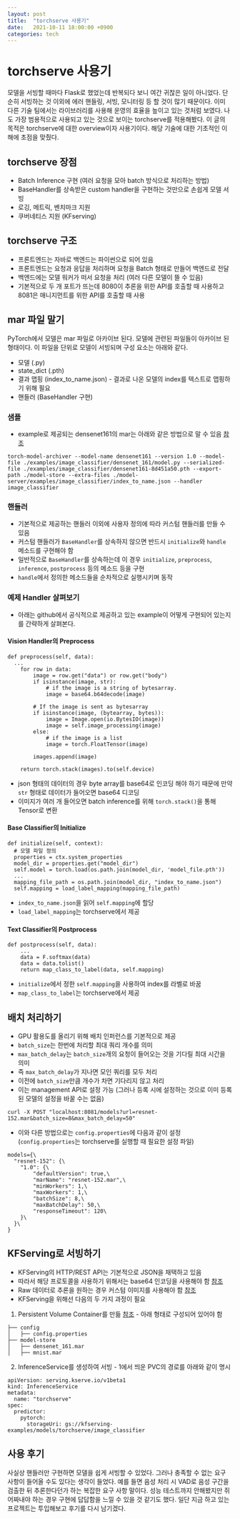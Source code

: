 ```yaml
---
layout: post
title:  "torchserve 사용기"
date:   2021-10-11 18:00:00 +0900
categories: tech
---
```

# torchserve 사용기
모델을 서빙할 때마다 Flask로 했었는데 반복되다 보니 여간 귀찮은 일이 아니었다. 단순히 서빙하는 것 이외에 에러 핸들링, 서빙, 모니터링 등 할 것이 많기 때문이다. 이미 다른 기술 팀에서는 라이브러리를 사용해 운영의 효율을 높이고 있는 것처럼 보였다. 나도 가장 범용적으로 사용되고 있는 것으로 보이는 torchserve를 적용해봤다.
이 글의 목적은 torchserve에 대한 overview이자 사용기이다. 해당 기술에 대한 기초적인 이해에 초점을 맞췄다.
## torchserve 장점
* Batch Inference 구현 (여러 요청을 모아 batch 방식으로 처리하는 방법)
* BaseHandler를 상속받은 custom handler을 구현하는 것만으로 손쉽게 모델 서빙
* 로깅, 메트릭, 벤치마크 지원
* 쿠버네티스 지원 (KFserving)
## torchserve 구조
* 프론트엔드는 자바로 백엔드는 파이썬으로 되어 있음
* 프론트엔드는 요청과 응답을 처리하며 요청을 Batch 형태로 만들어 백엔드로 전달
* 백엔드에는 모델 워커가 떠서 요청을 처리 (여러 다른 모델이 뜰 수 있음)
* 기본적으로 두 개 포트가 뜨는데 8080이 추론을 위한 API를 호출할 때 사용하고 8081은 매니지먼트를 위한 API를 호출할 때 사용
## mar 파일 말기
PyTorch에서 모델은 mar 파일로 아카이브 된다. 모델에 관련된 파일들이 아카이브 된 형태이다. 이 파일을 단위로 모델이 서빙되며 구성 요소는 아래와 같다.
* 모델 (.py)
* state_dict (.pth)
* 결과 맵핑 (index_to_name.json) - 결과로 나온 모델의 index를 텍스트로 맵핑하기 위해 필요
* 핸들러 (BaseHandler 구현) 
### 샘플
* example로 제공되는 densenet161의 mar는 아래와 같은 방법으로 말 수 있음 [참조](https://github.com/pytorch/serve/tree/master/examples/image_classifier/densenet_161)
```
torch-model-archiver --model-name densenet161 --version 1.0 --model-file ./examples/image_classifier/densenet_161/model.py --serialized-file ./examples/image_classifier/densenet161-8d451a50.pth --export-path ./model-store --extra-files ./model-server/examples/image_classifier/index_to_name.json --handler image_classifier
```
### 핸들러
* 기본적으로 제공하는 핸들러 이외에 사용자 정의에 따라 커스텀 핸들러를 만들 수 있음
* 커스텀 핸들러가 `BaseHandler`를 상속하지 않으면 반드시 `initialize`와 `handle` 메소드를 구현해야 함
* 일반적으로 `BaseHandler`를 상속하는데 이 경우 `initialize`, `preprocess`, `inference`, `postprocess` 등의 메소드 등을 구현
* `handle`에서 정의한 메소드들을 순차적으로 실행시키며 동작
### 예제 Handler 살펴보기
* 아래는 github에서 공식적으로 제공하고 있는 example이 어떻게 구현되어 있는지를 간략하게 살펴본다.
#### Vision Handler의 Preprocess
```
def preprocess(self, data):
  ...
    for row in data:
        image = row.get("data") or row.get("body")
        if isinstance(image, str):
            # if the image is a string of bytesarray.
            image = base64.b64decode(image)

        # If the image is sent as bytesarray
        if isinstance(image, (bytearray, bytes)):
            image = Image.open(io.BytesIO(image))
            image = self.image_processing(image)
        else:
            # if the image is a list
            image = torch.FloatTensor(image)

        images.append(image)

    return torch.stack(images).to(self.device)
```
* json 형태의 데이터의 경우 byte array를 base64로 인코딩 해야 하기 때문에 만약 `str` 형태로 데이터가 들어오면 base64 디코딩
* 이미지가 여러 개 들어오면 batch inference를 위해 `torch.stack()`을 통해 Tensor로 변환
#### Base Classifier의 Initialize
```
def initialize(self, context):
  # 모델 파일 정의
  properties = ctx.system_properties
  model_dir = properties.get("model_dir")
  self.model = torch.load(os.path.join(model_dir, 'model_file.pth'))
  ...
  mapping_file_path = os.path.join(model_dir, "index_to_name.json")
  self.mapping = load_label_mapping(mapping_file_path)
```
* `index_to_name.json`을 읽어 `self.mapping`에 할당
* `load_label_mapping`는 torchserve에서 제공
#### Text Classifier의 Postprocess
```
def postprocess(self, data):
    ...
    data = F.softmax(data)
    data = data.tolist()
    return map_class_to_label(data, self.mapping)
```
* `initialize`에서 정한 `self.mapping`을 사용하여 index를 라벨로 바꿈
* `map_class_to_label`는 torchserve에서 제공
## 배치 처리하기
* GPU 활용도를 올리기 위해 배치 인퍼런스를 기본적으로 제공
* `batch_size`는 한번에 처리할 최대 쿼리 개수를 의미
* `max_batch_delay`는 `batch_size`개의 요청이 들어오는 것을 기다릴 최대 시간을 의미 
* 즉 `max_batch_delay`가 지나면 모인 쿼리를 모두 처리 
* 이전에 `batch_size`만큼 개수가 차면 기다리지 않고 처리
* 이는 management API로 설정 가능 (그러나 등록 시에 설정하는 것으로 이미 등록된 모델의 설정을 바꿀 수는 없음)
```
curl -X POST "localhost:8081/models?url=resnet-152.mar&batch_size=8&max_batch_delay=50"
```
* 이와 다른 방법으로는 `config.properties`에 다음과 같이 설정 (`config.properties`는 torchserve를 실행할 때 필요한 설정 파일)
```
models={\
  "resnet-152": {\
    "1.0": {\
        "defaultVersion": true,\
        "marName": "resnet-152.mar",\
        "minWorkers": 1,\
        "maxWorkers": 1,\
        "batchSize": 8,\
        "maxBatchDelay": 50,\
        "responseTimeout": 120\
    }\
  }\
}
```
## KFServing로 서빙하기
* KFServing의 HTTP/REST API는 기본적으로 JSON을 채택하고 있음
* 따라서 해당 프로토콜을 사용하기 위해서는 base64 인코딩을 사용해야 함 [참조](https://github.com/kserve/kserve/blob/master/docs/predict-api/v2/required_api.md)
* Raw 데이터로 추론을 원하는 경우 커스텀 이미지를 사용해야 함  [참조](https://github.com/kserve/kserve/tree/37af39054499caf9145664a48981740ca4ce14f5/docs/samples/v1beta1/custom/torchserve)
* KFServing을 위해선 다음의 두 가지 과정이 필요
1. Persistent Volume Container를 만듦 [참조](https://github.com/kserve/kserve/blob/master/docs/samples/v1beta1/torchserve/model-archiver/README.md) - 아래 형태로 구성되어 있어야 함
```
├── config
│   ├── config.properties
├── model-store
│   ├── densenet_161.mar
│   ├── mnist.mar
```
2. InferenceService를 생성하여 서빙 - 1에서 띄운 PVC의 경로를 아래와 같이 명시
```
apiVersion: serving.kserve.io/v1beta1
kind: InferenceService
metadata:
  name: "torchserve"
spec:
  predictor:
    pytorch:
      storageUri: gs://kfserving-examples/models/torchserve/image_classifier
```
## 사용 후기
사실상 핸들러만 구현하면 모델을 쉽게 서빙할 수 있었다. 그러나 충족할 수 없는 요구 사항이 들어올 수도 있다는 생각이 들었다. 예를 들면 음성 처리 시 VAD로 음성 구간을 검출한 뒤 추론한다던가 하는 복잡한 요구 사항 말이다. 성능 테스트까지 안해봤지만 쥐어짜내야 하는 경우 구현에 답답함을 느낄 수 있을 것 같기도 했다. 일단 지금 하고 있는 프로젝트는 투입해보고 후기를 다시 남기겠다.
